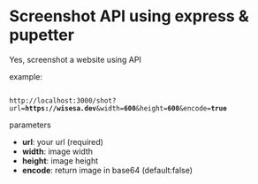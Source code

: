 # Screenshot API using express & pupetter

Yes, screenshot a website using API

example:

<pre><code>
http://localhost:3000/shot?url=<b>https://wisesa.dev</b>&width=<b>600</b>&height=<b>600</b>&encode=<b>true</b>
</code></pre>

parameters

- **url**: your url (required)
- **width**: image width
- **height**: image height
- **encode**: return image in base64 (default:false)
